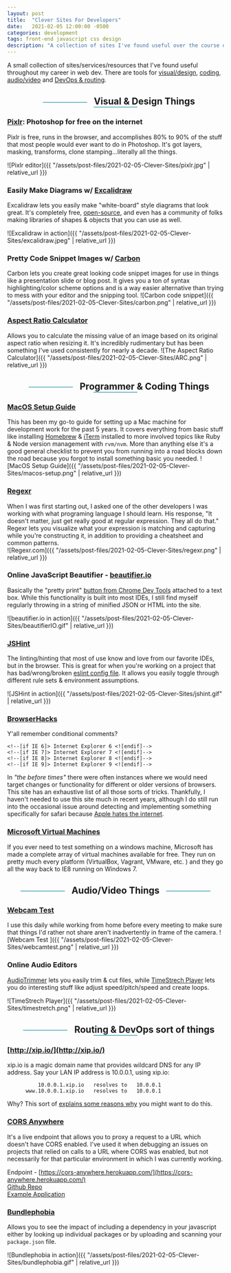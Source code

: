 ```yaml
---
layout: post
title:  "Clever Sites For Developers"
date:   2021-02-05 12:00:00 -0500
categories: development
tags: front-end javascript css design
description: "A collection of sites I've found useful over the course of my career."
---
```

<style>
	h2:not(.post-title) {text-align: center;}
	h2:not(.post-title):before,
	h2:not(.post-title):after {
		margin: 0 1rem;
		border:0.75px solid #69B5C3;
		display:inline-block;
		content:' ';
    	vertical-align: middle;
    	width: 20%;
	}
</style>

A small collection of sites/services/resources that I've found useful throughout my career in web dev. 
There are tools for [visual/design](#visual--design-things), [coding](#programmer--coding-things), [audio/video](#audiovideo-things) and [DevOps & routing](#routing--devops-sort-of-things).



## Visual & Design Things

### [Pixlr](https://pixlr.com/e/): Photoshop for free on the internet
Pixlr is free, runs in the browser, and accomplishes 80% to 90% of the stuff that most people would ever want to do in Photoshop. It's got layers, masking, transforms, clone stamping...literally all the things. 

![Pixlr editor]({{ "/assets/post-files/2021-02-05-Clever-Sites/pixlr.jpg" | relative_url }})

### Easily Make Diagrams w/ [Excalidraw](https://excalidraw.com/)  
Excalidraw lets you easily make "white-board" style diagrams that look great. It's completely free, [open-source](https://github.com/excalidraw/excalidraw), and even has a community of folks making libraries of shapes & objects that you can use as well.  

![Excalidraw in action]({{ "/assets/post-files/2021-02-05-Clever-Sites/excalidraw.jpeg" | relative_url }})


### Pretty Code Snippet Images w/ [Carbon](https://carbon.now.sh/)  
Carbon lets you create great looking code snippet images for use in things like a presentation slide or blog post. 
It gives you a ton of syntax highlighting/color scheme options and is a way easier alternative than trying to mess with your editor and the snipping tool. 
![Carbon code snippet]({{ "/assets/post-files/2021-02-05-Clever-Sites/carbon.png" | relative_url }})


### [Aspect Ratio Calculator](http://andrew.hedges.name/experiments/aspect_ratio/)
Allows you to calculate the missing value of an image based on its original aspect ratio when resizing it. It's incredibly rudimentary but has been something I've used consistently for nearly a decade. 
![The Aspect Ratio Calculator]({{ "/assets/post-files/2021-02-05-Clever-Sites/ARC.png" | relative_url }})

## Programmer & Coding Things

### [MacOS Setup Guide](https://sourabhbajaj.com/mac-setup/)  
This has been my go-to guide for setting up a Mac machine for development work for the past 5 years. It covers everything from basic stuff like installing [Homebrew](https://brew.sh/) & [iTerm](https://iterm2.com/) installed to more involved topics like Ruby & Node version management with `rvm/nvm`. More than anything else it's a good general checklist to prevent you from running into a road blocks down the road because you forgot to install something basic you needed. 
![MacOS Setup Guide]({{ "/assets/post-files/2021-02-05-Clever-Sites/macos-setup.png" | relative_url }})

### [Regexr](https://regexr.com/)  
When I was first starting out, I asked one of the other developers I was working with what programing language I should learn. His response, "It doesn't matter, just get really good at regular expression. They all do that." Regexr lets you visualize what your expression is matching and capturing while you're constructing it, in addition to providing a cheatsheet and common patterns.  
![Regexr.com]({{ "/assets/post-files/2021-02-05-Clever-Sites/regexr.png" | relative_url }})


### Online JavaScript Beautifier - [beautifier.io](https://beautifier.io/) 
Basically the "pretty print" [button from Chrome Dev Tools](https://developers.google.com/web/tools/chrome-devtools/javascript/pretty-print) attached to a text box. While this functionality is built into most IDEs, I still find myself regularly throwing in a string of minified JSON or HTML into the site. 

![beautifier.io in action]({{ "/assets/post-files/2021-02-05-Clever-Sites/beautifierIO.gif" | relative_url }})

### [JSHint](https://jshint.com/) 
The linting/hinting that most of use know and love from our favorite IDEs, but in the browser. This is great for when you're working on a project that has bad/wrong/broken [eslint config file](https://eslint.org/docs/user-guide/configuring/configuration-files#using-configuration-files). It allows you easily toggle through different rule sets & environment assumptions.

![JSHint in action]({{ "/assets/post-files/2021-02-05-Clever-Sites/jshint.gif" | relative_url }})


### [BrowserHacks](http://browserhacks.com/)
Y'all remember conditional comments?  
```
<!--[if IE 6]> Internet Explorer 6 <![endif]-->
<!--[if IE 7]> Internet Explorer 7 <![endif]-->
<!--[if IE 8]> Internet Explorer 8 <![endif]-->
<!--[if IE 9]> Internet Explorer 9 <![endif]-->
```

In *"the before times"*  there were often instances where we would need target changes or functionality for different or older versions of browsers. This site has an exhaustive list of all those sorts of tricks. Thankfully, I haven't needed to use this site much in recent years, although I do still run into the occasional issue around detecting and implementing something specifically for safari because [Apple hates the internet](https://threadreaderapp.com/thread/1191026394421026816.html). 

### [Microsoft Virtual Machines](https://developer.microsoft.com/en-us/microsoft-edge/tools/vms/)  
If you ever need to test something on a windows machine, Microsoft has made a complete array of virtual machines available for free. 
They run on pretty much every platform (VirtualBox, Vagrant, VMware, etc. ) and they go all the way back to IE8 running on Windows 7. 

## Audio/Video Things

### [Webcam Test](https://webcamtests.com/)
I use this daily while working from home before every meeting to make sure that things I'd rather not share aren't inadvertently in frame of the camera.
![Webcam Test ]({{ "/assets/post-files/2021-02-05-Clever-Sites/webcamtest.png" | relative_url }})

### Online Audio Editors 
[AudioTrimmer](https://audiotrimmer.com/#) lets you easily trim & cut files, while [TimeStrech Player](https://29a.ch/timestretch/) lets you do interesting stuff like adjust speed/pitch/speed and create loops.

![TimeStrech Player]({{ "/assets/post-files/2021-02-05-Clever-Sites/timestretch.png" | relative_url }})

## Routing & DevOps sort of things

### [http://xip.io/](http://xip.io/)   

xip.io is a magic domain name that provides wildcard DNS for any IP address. Say your LAN IP address is 10.0.0.1, using xip.io:
```
          10.0.0.1.xip.io   resolves to   10.0.0.1
      www.10.0.0.1.xip.io   resolves to   10.0.0.1
```
Why? This sort of [explains some reasons why](https://stackoverflow.com/a/37370422/1608016) you might want to do this.  


### [CORS Anywhere](https://github.com/Rob--W/cors-anywhere)  
It's a live endpoint that allows you to proxy a request to a URL which doesn't have CORS enabled. I've used it when debugging an issues on projects that relied on calls to a URL where CORS was enabled, but not necessarily for that particular environment in which I was currently working.     


Endpoint - [https://cors-anywhere.herokuapp.com/](https://cors-anywhere.herokuapp.com/)  
[Github Repo](https://github.com/Rob--W/cors-anywhere/)  
[Example Application](https://robwu.nl/cors-anywhere.html)

### [Bundlephobia](https://bundlephobia.com/) 
Allows you to see the impact of including a dependency in your javascript either by looking up individual packages or by uploading and scanning your `package.json` file. 

![Bundlephobia in action]({{ "/assets/post-files/2021-02-05-Clever-Sites/bundlephobia.gif" | relative_url }})



